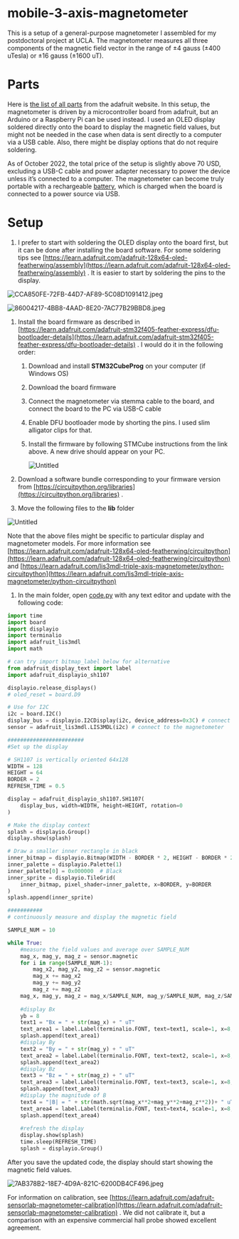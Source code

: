 # mobile-3-axis-magnetometer
This is a setup of a general-purpose magnetometer I assembled for my postdoctoral project at UCLA. The magnetometer measures all three components of the magnetic field vector in the range of $\pm4$ gauss ($\pm400$ uTesla) or $\pm16$ gauss ($\pm1600$ uT).

# Parts

Here is [the list of all parts](https://www.adafruit.com/wishlists?wid=552330) from the adafruit website. In this setup, the magnetometer is driven by a microcontroller board from adafruit, but an Arduino or a Raspberry Pi can be used instead. I used an OLED display soldered directly onto the board to display the magnetic field values, but might not be needed in the case when data is sent directly to a computer via a USB cable. Also, there might be display options that do not require soldering. 

As of October 2022, the total price of the setup is slightly above 70 USD, excluding a USB-C cable and power adapter necessary to power the device unless it’s connected to a computer. The magnetometer can become truly portable with a rechargeable [battery](https://www.adafruit.com/product/1578), which is charged when the board is connected to a power source via USB. 

# Setup

1. I prefer to start with soldering the OLED display onto the board first, but it can be done after installing the board software. For some soldering tips see [https://learn.adafruit.com/adafruit-128x64-oled-featherwing/assembly](https://learn.adafruit.com/adafruit-128x64-oled-featherwing/assembly) . It is easier to start by soldering the pins to the display.

![CCA850FE-72FB-44D7-AF89-5C08D1091412.jpeg](https://s3-us-west-2.amazonaws.com/secure.notion-static.com/3270c3f1-6f64-46c5-adc2-5d147aba1b84/CCA850FE-72FB-44D7-AF89-5C08D1091412.jpeg)

![86004217-4BB8-4AAD-8E20-7AC77B29BBD8.jpeg](https://s3-us-west-2.amazonaws.com/secure.notion-static.com/595edcd4-5223-4c27-9fc8-f2faf29c7174/86004217-4BB8-4AAD-8E20-7AC77B29BBD8.jpeg)

1. Install the board firmware as described in [https://learn.adafruit.com/adafruit-stm32f405-feather-express/dfu-bootloader-details](https://learn.adafruit.com/adafruit-stm32f405-feather-express/dfu-bootloader-details) . I would do it in the following order:
    1. Download and install ****STM32CubeProg**** on your computer (if Windows OS)
    2. Download the board firmware
    3. Connect the magnetometer via stemma cable to the board, and connect the board to the PC via USB-C cable
    4. Enable DFU bootloader mode by shorting the pins. I used slim alligator clips for that.
    5. Install the firmware by following STMCube instructions from the link above. A new drive should appear on your PC.
        
        ![Untitled](https://s3-us-west-2.amazonaws.com/secure.notion-static.com/c1de8193-f382-47eb-a757-ae8e006b4d56/Untitled.png)
        
2. Download a software bundle corresponding to your firmware version from [https://circuitpython.org/libraries](https://circuitpython.org/libraries) .
3. Move the following files to the **lib** folder

![Untitled](https://s3-us-west-2.amazonaws.com/secure.notion-static.com/40d8152b-b099-412c-bce2-a42d089cf743/Untitled.png)

Note that the above files might be specific to particular display and magnetometer models. For more information see [https://learn.adafruit.com/adafruit-128x64-oled-featherwing/circuitpython](https://learn.adafruit.com/adafruit-128x64-oled-featherwing/circuitpython) and [https://learn.adafruit.com/lis3mdl-triple-axis-magnetometer/python-circuitpython](https://learn.adafruit.com/lis3mdl-triple-axis-magnetometer/python-circuitpython) 

1. In the main folder, open [code.py](http://code.py) with any text editor and update with the following code:

```python
import time
import board
import displayio
import terminalio
import adafruit_lis3mdl
import math

# can try import bitmap_label below for alternative
from adafruit_display_text import label
import adafruit_displayio_sh1107

displayio.release_displays()
# oled_reset = board.D9

# Use for I2C
i2c = board.I2C()
display_bus = displayio.I2CDisplay(i2c, device_address=0x3C) # connect to the display
sensor = adafruit_lis3mdl.LIS3MDL(i2c) # connect to the magnetometer

########################
#Set up the display

# SH1107 is vertically oriented 64x128
WIDTH = 128
HEIGHT = 64
BORDER = 2
REFRESH_TIME = 0.5

display = adafruit_displayio_sh1107.SH1107(
    display_bus, width=WIDTH, height=HEIGHT, rotation=0
)

# Make the display context
splash = displayio.Group()
display.show(splash)

# Draw a smaller inner rectangle in black
inner_bitmap = displayio.Bitmap(WIDTH - BORDER * 2, HEIGHT - BORDER * 2, 1)
inner_palette = displayio.Palette(1)
inner_palette[0] = 0x000000  # Black
inner_sprite = displayio.TileGrid(
    inner_bitmap, pixel_shader=inner_palette, x=BORDER, y=BORDER
)
splash.append(inner_sprite)

###########
# continuously measure and display the magnetic field

SAMPLE_NUM = 10

while True:
    #measure the field values and average over SAMPLE_NUM    
    mag_x, mag_y, mag_z = sensor.magnetic
    for i in range(SAMPLE_NUM-1):
        mag_x2, mag_y2, mag_z2 = sensor.magnetic
        mag_x += mag_x2
        mag_y += mag_y2
        mag_z += mag_z2
    mag_x, mag_y, mag_z = mag_x/SAMPLE_NUM, mag_y/SAMPLE_NUM, mag_z/SAMPLE_NUM
        
    #display Bx
    yb = 8
    text1 = "Bx = " + str(mag_x) + " uT"
    text_area1 = label.Label(terminalio.FONT, text=text1, scale=1, x=8, y=yb)    
    splash.append(text_area1)
    #display By
    text2 = "By = " + str(mag_y) + " uT"
    text_area2 = label.Label(terminalio.FONT, text=text2, scale=1, x=8, y=yb+15)    
    splash.append(text_area2)
    #display Bz
    text3 = "Bz = " + str(mag_z) + " uT"
    text_area3 = label.Label(terminalio.FONT, text=text3, scale=1, x=8, y=yb+30)    
    splash.append(text_area3)
    #display the magnitude of B
    text4 = "|B| = " + str(math.sqrt(mag_x**2+mag_y**2+mag_z**2))+ " uT"
    text_area4 = label.Label(terminalio.FONT, text=text4, scale=1, x=8, y=yb+45)    
    splash.append(text_area4)
 
    #refresh the display
    display.show(splash)
    time.sleep(REFRESH_TIME)
    splash = displayio.Group()
```

After you save the updated code, the display should start showing the magnetic field values.

![7AB378B2-18E7-4D9A-821C-6200DB4CF496.jpeg](https://s3-us-west-2.amazonaws.com/secure.notion-static.com/5903170f-4b61-49c8-80c7-c88672a7d768/7AB378B2-18E7-4D9A-821C-6200DB4CF496.jpeg)

For information on calibration, see [https://learn.adafruit.com/adafruit-sensorlab-magnetometer-calibration](https://learn.adafruit.com/adafruit-sensorlab-magnetometer-calibration) . We did not calibrate it, but a comparison with an expensive commercial hall probe showed excellent agreement.
